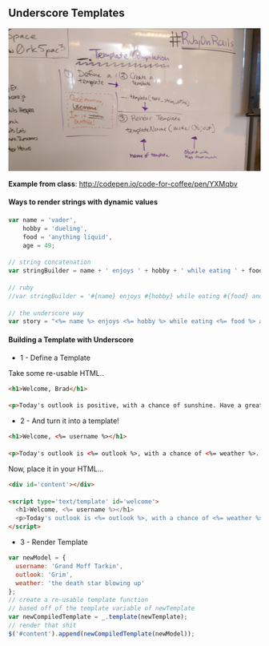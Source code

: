 ## Underscore Templates

![Underscore](underscore_template.jpg)

**Example from class**: http://codepen.io/code-for-coffee/pen/YXMqbv

#### Ways to render strings with dynamic values

```javascript
var name = 'vader',
	hobby = 'dueling',
	food = 'anything liquid',
	age = 49;

// string concatenation
var stringBuilder = name + ' enjoys ' + hobby + ' while eating ' + food + ' and is ' + age + ' years old';

// ruby
//var stringBuilder = '#{name} enjoys #{hobby} while eating #{food} and is #{age} years old';

// the underscore way
var story = "<%= name %> enjoys <%= hobby %> while eating <%= food %> and is <%= age %> years old";
```

#### Building a Template with Underscore

* 1 - Define a Template

Take some re-usable HTML..

```html
<h1>Welcome, Brad</h1>

<p>Today's outlook is positive, with a chance of sunshine. Have a great day!</p>
```

* 2 - And turn it into a template!

```html
<h1>Welcome, <%= username %></h1>

<p>Today's outlook is <%= outlook %>, with a chance of <%= weather %>. Have a great day!</p>
```

Now, place it in your HTML...
```html
<div id='content'></div>

<script type='text/template' id='welcome'>
  <h1>Welcome, <%= username %></h1>
  <p>Today's outlook is <%= outlook %>, with a chance of <%= weather %>. Have a great day!</p>
</script>
```

* 3 - Render Template

```javascript
var newModel = {
  username: 'Grand Moff Tarkin',
  outlook: 'Grim',
  weather: 'the death star blowing up'
};
// create a re-usable template function
// based off of the template variable of newTemplate
var newCompiledTemplate = _.template(newTemplate);
// render that shit
$('#content').append(newCompiledTemplate(newModel));
```
